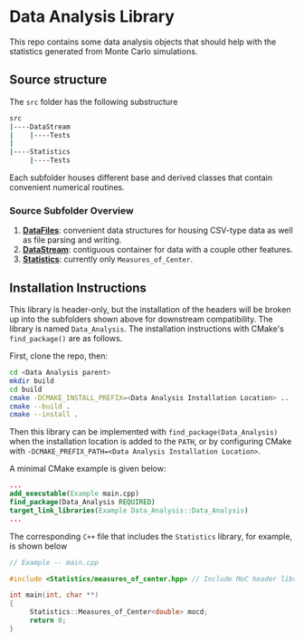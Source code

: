 # Data Analysis Library

This repo contains some data analysis objects that should help with the statistics generated from Monte Carlo simulations.

## Source structure
The `src` folder has the following substructure
```bash
src
|----DataStream
|    |----Tests
|
|----Statistics
     |----Tests
```
Each subfolder houses different base and derived classes that contain convenient numerical routines.

### Source Subfolder Overview
1. [**DataFiles**](src/DataFiles/): convenient data structures for housing CSV-type data as well as file parsing and writing.
1. [**DataStream**](src/DataStream/): contiguous container for data with a couple other features.
1. [**Statistics**](src/Statistics/): currently only `Measures_of_Center`.

## Installation Instructions

This library is header-only, but the installation of the headers will be broken up into the subfolders shown above for downstream compatibility. The library is named `Data_Analysis`. The installation instructions with CMake's `find_package()` are as follows.

First, clone the repo, then:

```bash
cd <Data Analysis parent>
mkdir build
cd build
cmake -DCMAKE_INSTALL_PREFIX=<Data Analysis Installation Location> ..
cmake --build .
cmake --install .
```

Then this library can be implemented with `find_package(Data_Analysis)` when the installation location is added to the `PATH`, or by configuring CMake with `-DCMAKE_PREFIX_PATH=<Data Analysis Installation Location>`. 

A minimal CMake example is given below:

```cmake
...
add_executable(Example main.cpp)
find_package(Data_Analysis REQUIRED)
target_link_libraries(Example Data_Analysis::Data_Analysis)
...
```

The corresponding `C++` file that includes the `Statistics` library, for example, is shown below

```c++
// Example -- main.cpp

#include <Statistics/measures_of_center.hpp> // Include MoC header library

int main(int, char **)
{
     Statistics::Measures_of_Center<double> mocd;
     return 0;
}
```

